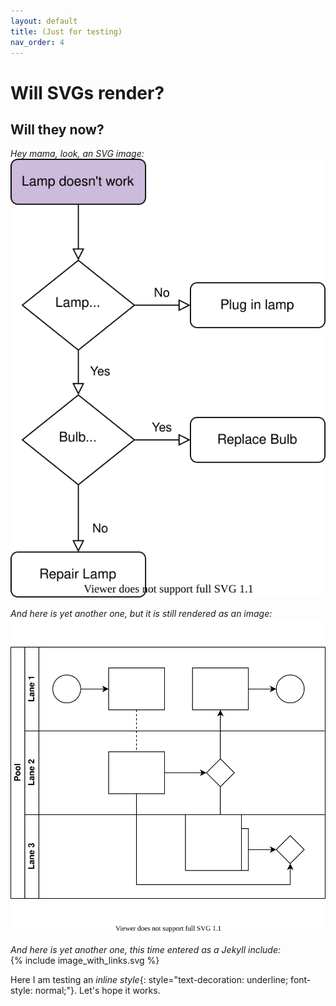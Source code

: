 ```yaml
---
layout: default
title: (Just for testing)
nav_order: 4
---
```


# Will SVGs render?

## Will they now?  
  
*Hey mama, look, an SVG image:*  
![SVG in question](/assets/images/Test.svg)

*And here is yet another one, but it is still rendered as an image:*  
![SVG in question](/assets/images/test_from_diagrams_app.svg)

*And here is yet another one, this time entered as a Jekyll include:*  
{% include image_with_links.svg %}

Here I am testing an *inline style*{: style="text-decoration: underline; font-style: normal;"}. Let's hope it works.